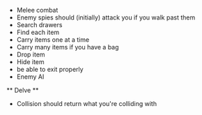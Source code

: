 * Melee combat
* Enemy spies should (initially) attack you if you walk past them
* Search drawers
* Find each item
* Carry items one at a time
* Carry many items if you have a bag
* Drop item
* Hide item
* be able to exit properly
* Enemy AI


** Delve **

* Collision should return what you're colliding with
